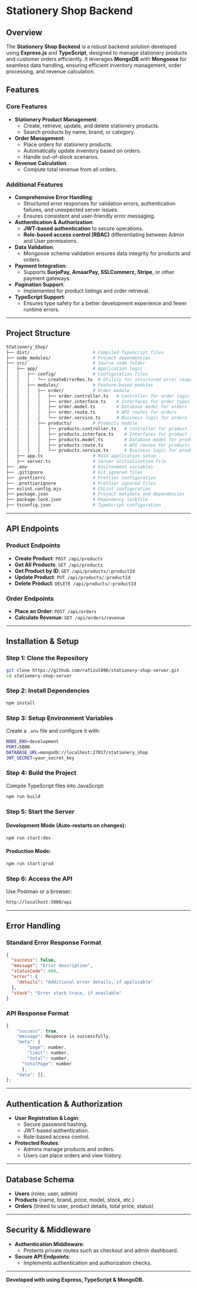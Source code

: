 # Stationery Shop Backend

## Overview

The **Stationery Shop Backend** is a robust backend solution developed using **Express.js** and **TypeScript**, designed to manage stationery products and customer orders efficiently. It leverages **MongoDB** with **Mongoose** for seamless data handling, ensuring efficient inventory management, order processing, and revenue calculation. 

## Features

### Core Features

- **Stationery Product Management**:
  - Create, retrieve, update, and delete stationery products.
  - Search products by name, brand, or category.
- **Order Management**:
  - Place orders for stationery products.
  - Automatically update inventory based on orders.
  - Handle out-of-stock scenarios.
- **Revenue Calculation**:
  - Compute total revenue from all orders.

### Additional Features

- **Comprehensive Error Handling**:
  - Structured error responses for validation errors, authentication failures, and unexpected server issues.
  - Ensures consistent and user-friendly error messaging.
- **Authentication & Authorization**:
  - **JWT-based authentication** to secure operations.
  - **Role-based access control (RBAC)** differentiating between Admin and User permissions.
- **Data Validation**:
  - Mongoose schema validation ensures data integrity for products and orders.
- **Payment Integration**:
  - Supports **SurjoPay, AmaarPay, SSLCommerz, Stripe**, or other payment gateways.
- **Pagination Support**:
  - Implemented for product listings and order retrieval.
- **TypeScript Support**:
  - Ensures type safety for a better development experience and fewer runtime errors.

---

## Project Structure

```bash
Stationery_Shop/
├── dist/                        # Compiled TypeScript files
├── node_modules/                # Project dependencies
├── src/                         # Source code folder
│   ├── app/                     # Application logic
│   │   ├── config/              # Configuration files
│   │   │   └── createErrorRes.ts  # Utility for structured error responses
│   │   ├── modules/             # Feature-based modules
│   │   │   ├── order/           # Order module
│   │   │   │   ├── order.controller.ts   # Controller for order logic
│   │   │   │   ├── order.interface.ts    # Interfaces for order types
│   │   │   │   ├── order.model.ts        # Database model for orders
│   │   │   │   ├── order.route.ts        # API routes for orders
│   │   │   │   └── order.service.ts      # Business logic for orders
│   │   │   ├── products/        # Products module
│   │   │   │   ├── products.controller.ts   # Controller for product logic
│   │   │   │   ├── products.interface.ts    # Interfaces for product types
│   │   │   │   ├── products.model.ts        # Database model for products
│   │   │   │   ├── products.route.ts        # API routes for products
│   │   │   │   └── products.service.ts      # Business logic for products
│   ├── app.ts                   # Main application setup
│   ├── server.ts                # Server initialization file
├── .env                         # Environment variables
├── .gitignore                   # Git ignored files
├── .prettierrc                  # Prettier configuration
├── .prettierignore              # Prettier ignored files
├── eslint.config.mjs            # ESLint configuration
├── package.json                 # Project metadata and dependencies
├── package-lock.json            # Dependency lockfile
├── tsconfig.json                # TypeScript configuration
```

---

## API Endpoints

### Product Endpoints

- **Create Product**: `POST /api/products`
- **Get All Products**: `GET /api/products`
- **Get Product by ID**: `GET /api/products/:productId`
- **Update Product**: `PUT /api/products/:productId`
- **Delete Product**: `DELETE /api/products/:productId`

### Order Endpoints

- **Place an Order**: `POST /api/orders`
- **Calculate Revenue**: `GET /api/orders/revenue`

---

## Installation & Setup

### Step 1: Clone the Repository

```bash
git clone https://github.com/rafizul896/stationery-shop-server.git
cd stationery-shop-server
```

### Step 2: Install Dependencies

```bash
npm install
```

### Step 3: Setup Environment Variables

Create a `.env` file and configure it with:

```bash
NODE_ENV=development
PORT=5000
DATABASE_URL=mongodb://localhost:27017/stationery_shop
JWT_SECRET=your_secret_key
```

### Step 4: Build the Project

Compile TypeScript files into JavaScript:

```bash
npm run build
```

### Step 5: Start the Server

#### Development Mode (Auto-restarts on changes):
```bash
npm run start:dev
```

#### Production Mode:
```bash
npm run start:prod
```

### Step 6: Access the API

Use Postman or a browser:

```bash
http://localhost:5000/api
```

---

## Error Handling

### **Standard Error Response Format**

```json
{
  "success": false,
  "message": "Error description",
  "statusCode": 400,
  "error": {
    "details": "Additional error details, if applicable"
  },
  "stack": "Error stack trace, if available"
}
```

### **API Response Format**

```javascript
{ 
    "success": true,
    "message": Responce is successfully,
    "meta": {
        "page": number,
        "limit": number,
        "total": number,
      "totalPage": number
      },
    "data": [],
};
```

---

## Authentication & Authorization

- **User Registration & Login**:
  - Secure password hashing.
  - JWT-based authentication.
  - Role-based access control.
- **Protected Routes**:
  - Admins manage products and orders.
  - Users can place orders and view history.

---

## Database Schema

- **Users** (roles: user, admin)
- **Products** (name, brand, price, model, stock, etc.)
- **Orders** (linked to user, product details, total price, status)

---

## Security & Middleware

- **Authentication Middleware**:
  - Protects private routes such as checkout and admin dashboard.
- **Secure API Endpoints**:
  - Implements authentication and authorization checks.

---

**Developed with using Express, TypeScript & MongoDB.**

